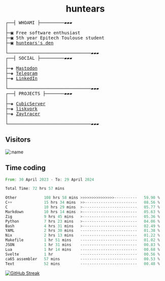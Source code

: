 <h1 align="center">
huntears
</h1>
<!-- <p align="center">
<img src=https://huntears.com/img/pfp.webp width=30%/>
</p>
<style>
img {
    border-radius: 50%;
}
</style> -->
<pre>
┌──┤ WHOAMI ├─────────▰▰▰
│
├─▣ Free software enthusiast
├─▣ 5th year Epitech Toulouse student
├─▣ <a href="https://huntears.com/">huntears's den</a>
│
└───────────────────────────────▰▰▰
┌──┤ SOCIAL ├─────────▰▰▰
│
├─◈ <a href="https://fosstodon.org/@huntears">Mastodon</a>
├─◈ <a href="https://t.me/huntears">Telegram</a>
├─◈ <a href="https://www.linkedin.com/in/alexandre-flion">LinkedIn</a>
│
└───────────────────────────────▰▰▰
┌──┤ PROJECTS ├───────▰▰▰
│
├─◈ <a href="https://github.com/CubicMC/cubic-server">CubicServer</a>
├─◈ <a href="https://github.com/Epitech/B-AIA-500_liskvork">liskvork</a>
├─◈ <a href="https://github.com/Miou-zora/Zaytracer">Zaytracer</a>
│
└───────────────────────────────▰▰▰
</pre>

## Visitors

![:name](https://count.getloli.com/get/@huntears?theme=rule34)

## Time coding

<!--START_SECTION:wakatime-->

```rust
From: 30 April 2023 - To: 29 April 2024

Total Time: 72 hrs 57 mins

Other            108 hrs 58 mins >>>>>>>>>>>>>>>----------   59.90 %
C++              15 hrs 34 mins  >>-----------------------   08.56 %
C                10 hrs 29 mins  >------------------------   05.77 %
Markdown         10 hrs 14 mins  >------------------------   05.63 %
Zig              9 hrs 45 mins   >------------------------   05.36 %
Python           7 hrs 23 mins   >------------------------   04.06 %
Bash             4 hrs 31 mins   >------------------------   02.49 %
YAML             2 hrs 30 mins   -------------------------   01.38 %
Nix              2 hrs 13 mins   -------------------------   01.22 %
Makefile         1 hr 51 mins    -------------------------   01.02 %
JSON             1 hr 31 mins    -------------------------   00.83 %
Lua              1 hr 14 mins    -------------------------   00.68 %
Svelte           1 hr            -------------------------   00.56 %
ca65 assembler   57 mins         -------------------------   00.53 %
Text             52 mins         -------------------------   00.48 %
```

<!--END_SECTION:wakatime-->

[![GitHub Streak](https://streak-stats.demolab.com?user=huntears)](https://git.io/streak-stats)
